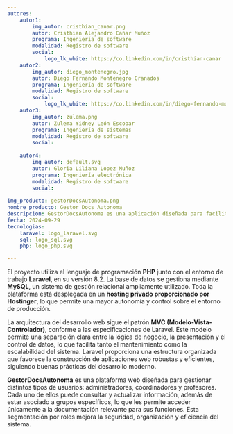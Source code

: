 ```yaml
---
autores:
    autor1:
        img_autor: cristhian_canar.png
        autor: Cristhian Alejandro Cañar Muñoz
        programa: Ingeniería de software
        modalidad: Registro de software
        social:
            logo_lk_white: https://co.linkedin.com/in/cristhian-canar
    autor2:
        img_autor: diego_montenegro.jpg
        autor: Diego Fernando Montenegro Granados
        programa: Ingeniería de software
        modalidad: Registro de software
        social:
            logo_lk_white: https://co.linkedin.com/in/diego-fernando-montenegro-granados-242787249
    autor3:
        img_autor: zulema.png
        autor: Zulema Yidney León Escobar
        programa: Ingeniería de sistemas
        modalidad: Registro de software
        social:
            
    autor4:
        img_autor: default.svg
        autor: Gloria Liliana Lopez Muñoz
        programa: Ingeniería electrónica
        modalidad: Registro de software
        social:
        
img_producto: gestorDocsAutonoma.png
nombre_producto: Gestor Docs Autonoma
descripcion: GestorDocsAutonoma es una aplicación diseñada para facilitar la gestión de documentos para la facultad de ingeniería de la Autónoma del Cauca, optimizando el manejo y organización de la información académica.
fecha: 2024-09-29
tecnologias:
    laravel: logo_laravel.svg
    sql: logo_sql.svg
    php: logo_php.svg

---
```

 
<p>El proyecto utiliza el lenguaje de programación <strong>PHP</strong> junto con el entorno de trabajo <strong>Laravel</strong>, en su versión 8.2. La base de datos se gestiona mediante <strong>MySQL</strong>, un sistema de gestión relacional ampliamente utilizado. Toda la plataforma está desplegada en un <strong>hosting privado proporcionado por Hostinger</strong>, lo que permite una mayor autonomía y control sobre el entorno de producción.</p>

<p>La arquitectura del desarrollo web sigue el patrón <strong>MVC (Modelo-Vista-Controlador)</strong>, conforme a las especificaciones de Laravel. Este modelo permite una separación clara entre la lógica de negocio, la presentación y el control de datos, lo que facilita tanto el mantenimiento como la escalabilidad del sistema. Laravel proporciona una estructura organizada que favorece la construcción de aplicaciones web robustas y eficientes, siguiendo buenas prácticas del desarrollo moderno.</p>

<p><strong>GestorDocsAutonoma</strong> es una plataforma web diseñada para gestionar distintos tipos de usuarios: administradores, coordinadores y profesores. Cada uno de ellos puede consultar y actualizar información, además de estar asociado a grupos específicos, lo que les permite acceder únicamente a la documentación relevante para sus funciones. Esta segmentación por roles mejora la seguridad, organización y eficiencia del sistema.</p>





